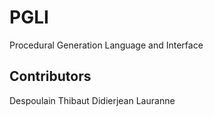 PGLI
====

Procedural Generation Language and Interface

## Contributors

Despoulain Thibaut
Didierjean Lauranne

